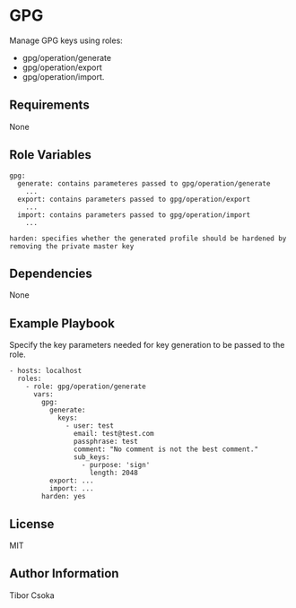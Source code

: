 GPG
=========

Manage GPG keys using roles:
  - gpg/operation/generate
  - gpg/operation/export
  - gpg/operation/import.

Requirements
------------

None

Role Variables
--------------

    gpg:
      generate: contains parameteres passed to gpg/operation/generate
        ...
      export: contains parameters passed to gpg/operation/export
        ...
      import: contains parameters passed to gpg/operation/import
        ...

    harden: specifies whether the generated profile should be hardened by removing the private master key

Dependencies
------------

None

Example Playbook
----------------
Specify the key parameters needed for key generation to be passed to the role.

    - hosts: localhost
      roles:
        - role: gpg/operation/generate
          vars:
            gpg:
              generate:
                keys:
                  - user: test
                    email: test@test.com
                    passphrase: test
                    comment: "No comment is not the best comment."
                    sub_keys:
                      - purpose: 'sign'
                        length: 2048
              export: ...
              import: ...
            harden: yes

License
-------

MIT

Author Information
------------------

Tibor Csoka
